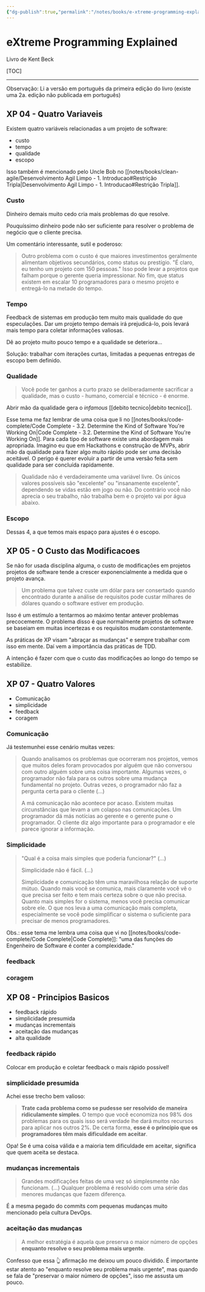 ```yaml
---
{"dg-publish":true,"permalink":"/notes/books/e-xtreme-programming-explained/","dgHomeLink":true,"dgPassFrontmatter":false,"dgShowBacklinks":true,"dgShowLocalGraph":false}
---
```


# eXtreme Programming Explained

Livro de Kent Beck

[TOC]

---

Observação: Li a versão em português da primeira edição do livro (existe uma 2a. edição não publicada em português)


## XP 04 - Quatro Variaveis

Existem quatro variáveis relacionadas a um projeto de software:

- custo
- tempo
- qualidade
- escopo

Isso também é mencionado pelo Uncle Bob no [[notes/books/clean-agile/Desenvolvimento Agil Limpo - 1. Introducao#Restrição Tripla|Desenvolvimento Agil Limpo - 1. Introducao#Restrição Tripla]].

### Custo

Dinheiro demais muito cedo cria mais problemas do que resolve.

Pouquíssimo dinheiro pode não ser suficiente para resolver o problema de negócio que o cliente precisa.

Um comentário interessante, sutil e poderoso:

> Outro problema com o custo é que maiores investimentos geralmente alimentam objetivos secundários, como status ou prestígio. "É claro, eu tenho um projeto com 150 pessoas." Isso pode levar a projetos que falham porque o gerente queria impressionar. No fim, que status existem em escalar 10 programadores para o mesmo projeto e entregá-lo na metade do tempo.


### Tempo

Feedback de sistemas em produção tem muito mais qualidade do que especulações. Dar um projeto tempo demais irá prejudicá-lo, pois levará mais tempo para coletar informações valiosas.

Dê ao projeto muito pouco tempo e a qualidade se deteriora...

Solução: trabalhar com iterações curtas, limitadas a pequenas entregas de escopo bem definido.


### Qualidade

> Você pode ter ganhos a curto prazo se deliberadamente sacrificar a qualidade, mas o custo - humano, comercial e técnico - é enorme.

Abrir mão da qualidade gera o *infamous* [[debito tecnico|debito tecnico]].

Esse tema me faz lembrar de uma coisa que li no [[notes/books/code-complete/Code Complete - 3.2. Determine the Kind of Software You're Working On|Code Complete - 3.2. Determine the Kind of Software You're Working On]]. Para cada tipo de software existe uma abordagem mais apropriada. Imagino eu que em Hackathons e construção de MVPs, abrir mão da qualidade para fazer algo muito rápido pode ser uma decisão aceitável. O perigo é querer evoluir a partir de uma versão feita sem qualidade para ser concluída rapidamente.

> Qualidade não é verdadeiramente uma variável livre. Os únicos valores possíveis são "excelente" ou "insanamente excelente", dependendo se vidas estão em jogo ou não. Do contrário você não aprecia o seu trabalho, não trabalha bem e o projeto vai por água abaixo.


### Escopo

Dessas 4, a que temos mais espaço para ajustes é o escopo.



## XP 05 - O Custo das Modificacoes

Se não for usada disciplina alguma, o custo de modificações em projetos projetos de software tende a crescer exponencialmente a medida que o projeto avança.

> Um problema que talvez custe um dólar para ser consertado quando encontrado durante a análise de requisitos pode custar milhares de dólares quando o software estiver em produção.

Isso é um estímulo a tentarmos ao máximo tentar antever problemas precocemente. O problema disso é que normalmente projetos de software se baseiam em muitas incertezas e os requisitos mudam constantemente.

As práticas de XP visam "abraçar as mudanças" e sempre trabalhar com isso em mente. Daí vem a importância das práticas de TDD.

A intenção é fazer com que o custo das modificações ao longo do tempo se estabilize.


## XP 07 - Quatro Valores

- Comunicação
- simplicidade
- feedback
- coragem


### Comunicação

Já testemunhei esse cenário muitas vezes:

> Quando analisamos os problemas que ocorreram nos projetos, vemos que muitos deles foram provocados por alguém que não conversou com outro alguém  sobre uma coisa importante. Algumas vezes, o programador não fala para os outros sobre uma mudança fundamental no projeto. Outras vezes, o programador não faz a pergunta certa para o cliente (...)
> 
> A má comunicação não acontece por acaso. Existem muitas circunstâncias que levam a um colapso nas comunicações. Um programador dá más notícias ao gerente e o gerente pune o programador. O cliente diz algo importante para o programador e ele parece ignorar a informação.


### Simplicidade

> "Qual é a coisa mais simples que poderia funcionar?" (...)
> 
> Simplicidade não é fácil. (...)
>
> Simplicidade e comunicação têm uma maravilhosa relação de suporte mútuo. Quando mais você se comunica, mais claramente você vê o que precisa ser feito e tem mais certeza sobre o que não precisa. Quanto mais simples for o sistema, menos você precisa comunicar sobre ele. O que nos leva a uma comunicação mais completa, especialmente se você pode simplificar o sistema o suficiente para precisar de menos programadores.

Obs.: esse tema me lembra uma coisa que vi no [[notes/books/code-complete/Code Complete|Code Complete]]: "uma das funções do Engenheiro de Software é conter a complexidade."

### feedback


### coragem


## XP 08 - Principios Basicos

- feedback rápido
- simplicidade presumida
- mudanças incrementais
- aceitação das mudanças
- alta qualidade

### feedback rápido

Colocar em produção e coletar feedback o mais rápido possível!

### simplicidade presumida

Achei esse trecho bem valioso:

> **Trate cada problema como se pudesse ser resolvido de maneira ridiculamente simples**. O tempo que você economiza nos 98% dos problemas para os quais isso será verdade lhe dará muitos recursos para aplicar nos outros 2%. De certa forma, **esse é o princípio que os programadores têm mais dificuldade em aceitar**.

Opa! Se é uma coisa válida e a maioria tem dificuldade em aceitar, significa que quem aceita se destaca.


### mudanças incrementais

> Grandes modificações feitas de uma vez só simplesmente não funcionam. (...) Qualquer problema é resolvido com uma série das menores mudanças que fazem diferença.

É a mesma pegado do commits com pequenas mudanças muito mencionado pela cultura DevOps.


### aceitação das mudanças

> A melhor estratégia é aquela que preserva o maior número de opções **enquanto resolve o seu problema mais urgente**.

Confesso que essa 👆 afirmação me deixou um pouco dividido. É importante estar atento ao "enquanto resolve seu problema mais urgente", mas quando se fala de "preservar o maior número de opções", isso me assusta um pouco.
